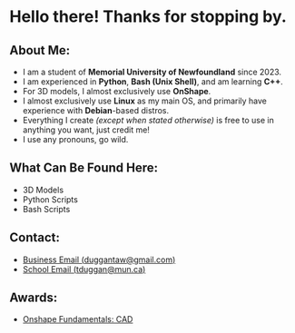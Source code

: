 # Hello there! Thanks for stopping by.
## About Me:
- I am a student of **Memorial University of Newfoundland** since 2023.
- I am experienced in **Python**, **Bash (Unix Shell)**, and am learning **C++**.
- For 3D models, I almost exclusively use **OnShape**.
- I almost exclusively use **Linux** as my main OS, and primarily have experience with **Debian**-based distros.
- Everything I create *(except when stated otherwise)* is free to use in anything you want, just credit me!
- I use any pronouns, go wild.

## What Can Be Found Here:
- 3D Models
- Python Scripts
- Bash Scripts
  
## Contact:
- [Business Email (duggantaw@gmail.com)](mailto:duggantaw@gmail.com)
- [School Email (tduggan@mun.ca)](mailto:tduggan@mun.ca)

## Awards:
- [Onshape Fundamentals: CAD](https://ti-user-certificates.s3.amazonaws.com/6e557ed6-d03d-4c48-9492-4d18d145d7a1/24d97c6d-5b19-429d-8395-848ac9573372-thomas-duggan-bf95090a-dd00-4d45-8901-9bc3cefdbe92-certificate.pdf)
